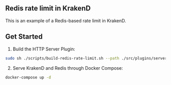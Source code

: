 ## Redis rate limit in KrakenD

This is an example of a Redis-based rate limit in KrakenD.

## Get Started

1. Build the HTTP Server Plugin:

```sh
sudo sh ./scripts/build-redis-rate-limit.sh --path ./src/plugins/server/redis-rate-limit
```

2. Serve KrakenD and Redis through Docker Compose:

```sh
docker-compose up -d
```